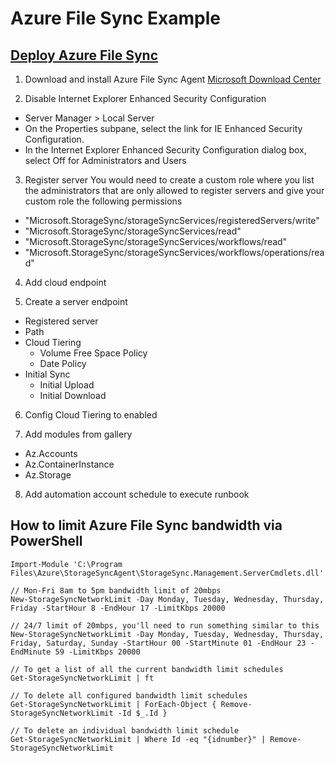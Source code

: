 # Azure File Sync Example

## [Deploy Azure File Sync](https://learn.microsoft.com/en-us/azure/storage/file-sync/file-sync-deployment-guide?tabs=azure-portal%2Cproactive-portal)
1. Download and install Azure File Sync Agent
[Microsoft Download Center](https://www.microsoft.com/en-us/download/details.aspx?id=57159)

2. Disable Internet Explorer Enhanced Security Configuration
- Server Manager > Local Server
- On the Properties subpane, select the link for IE Enhanced Security Configuration.
- In the Internet Explorer Enhanced Security Configuration dialog box, select Off for Administrators and Users

3. Register server
You would need to create a custom role where you list the administrators that are only allowed to register servers and give your custom role the following permissions

- "Microsoft.StorageSync/storageSyncServices/registeredServers/write"
- "Microsoft.StorageSync/storageSyncServices/read"
- "Microsoft.StorageSync/storageSyncServices/workflows/read"
- "Microsoft.StorageSync/storageSyncServices/workflows/operations/read"

4. Add cloud endpoint

5. Create a server endpoint
- Registered server
- Path
- Cloud Tiering
  - Volume Free Space Policy
  - Date Policy
- Initial Sync
  - Initial Upload
  - Initial Download

6. Config Cloud Tiering to enabled

7. Add modules from gallery
- Az.Accounts
- Az.ContainerInstance
- Az.Storage

8. Add automation account schedule to execute runbook

## How to limit Azure File Sync bandwidth via PowerShell
```
Import-Module 'C:\Program Files\Azure\StorageSyncAgent\StorageSync.Management.ServerCmdlets.dll'

// Mon-Fri 8am to 5pm bandwidth limit of 20mbps
New-StorageSyncNetworkLimit -Day Monday, Tuesday, Wednesday, Thursday, Friday -StartHour 8 -EndHour 17 -LimitKbps 20000

// 24/7 limit of 20mbps, you'll need to run something similar to this
New-StorageSyncNetworkLimit -Day Monday, Tuesday, Wednesday, Thursday, Friday, Saturday, Sunday -StartHour 00 -StartMinute 01 -EndHour 23 -EndMinute 59 -LimitKbps 20000

// To get a list of all the current bandwidth limit schedules
Get-StorageSyncNetworkLimit | ft

// To delete all configured bandwidth limit schedules
Get-StorageSyncNetworkLimit | ForEach-Object { Remove-StorageSyncNetworkLimit -Id $_.Id }

// To delete an individual bandwidth limit schedule
Get-StorageSyncNetworkLimit | Where Id -eq "{idnumber}" | Remove-StorageSyncNetworkLimit
```